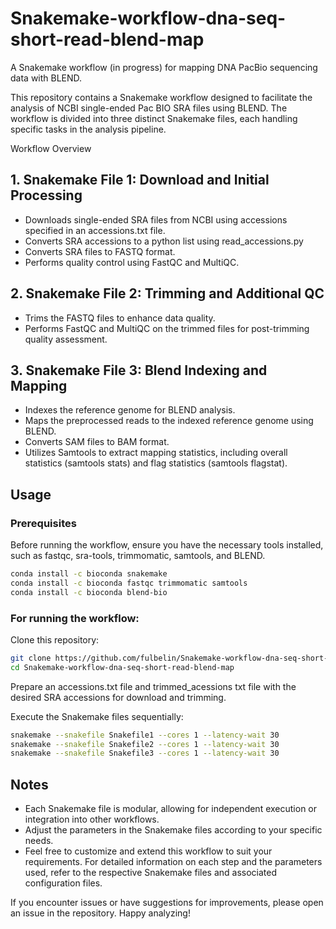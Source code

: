 # Snakemake-workflow-dna-seq-short-read-blend-map
A Snakemake workflow (in progress) for mapping DNA PacBio sequencing data with BLEND.


This repository contains a Snakemake workflow designed to facilitate the analysis of NCBI single-ended Pac BIO SRA files using BLEND. The workflow is divided into three distinct Snakemake files, each handling specific tasks in the analysis pipeline.

Workflow Overview
## 1. Snakemake File 1: Download and Initial Processing
- Downloads single-ended SRA files from NCBI using accessions specified in an accessions.txt file.
- Converts SRA accessions to a python list using read_accessions.py
- Converts SRA files to FASTQ format.
- Performs quality control using FastQC and MultiQC.
## 2. Snakemake File 2: Trimming and Additional QC
- Trims the FASTQ files to enhance data quality.
- Performs FastQC and MultiQC on the trimmed files for post-trimming quality assessment.
## 3. Snakemake File 3: Blend Indexing and Mapping
- Indexes the reference genome for BLEND analysis.
- Maps the preprocessed reads to the indexed reference genome using BLEND.
- Converts SAM files to BAM format.
- Utilizes Samtools to extract mapping statistics, including overall statistics (samtools stats) and flag statistics (samtools flagstat).

## Usage
### Prerequisites
Before running the workflow, ensure you have the necessary tools installed, such as fastqc, sra-tools, trimmomatic, samtools, and BLEND.

```bash
conda install -c bioconda snakemake
conda install -c bioconda fastqc trimmomatic samtools 
conda install -c bioconda blend-bio
```
### For running the workflow:
Clone this repository:

```bash
git clone https://github.com/fulbelin/Snakemake-workflow-dna-seq-short-read-blend-map.git
cd Snakemake-workflow-dna-seq-short-read-blend-map
```

Prepare an accessions.txt file and trimmed_acessions txt file with the desired SRA accessions for download and trimming.

Execute the Snakemake files sequentially:

```bash
snakemake --snakefile Snakefile1 --cores 1 --latency-wait 30
snakemake --snakefile Snakefile2 --cores 1 --latency-wait 30
snakemake --snakefile Snakefile3 --cores 1 --latency-wait 30
```

## Notes
- Each Snakemake file is modular, allowing for independent execution or integration into other workflows.
- Adjust the parameters in the Snakemake files according to your specific needs.
- Feel free to customize and extend this workflow to suit your requirements. For detailed information on each step and the parameters used, refer to the respective Snakemake files and associated configuration files.

If you encounter issues or have suggestions for improvements, please open an issue in the repository. Happy analyzing!








